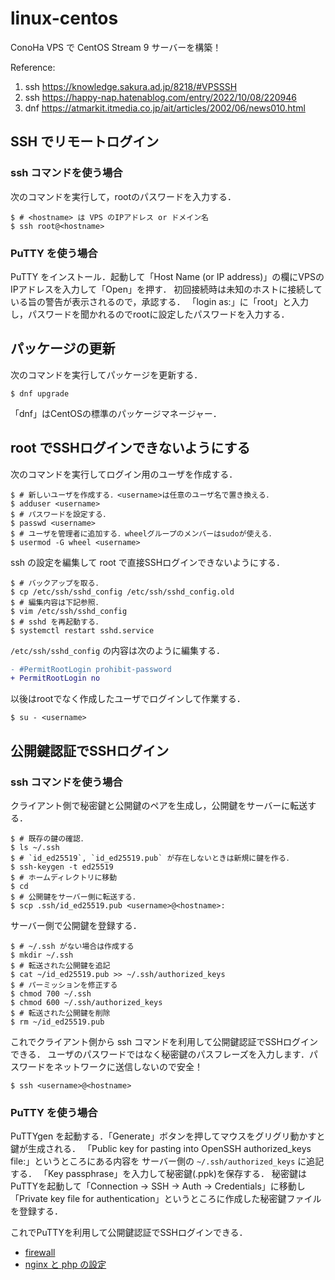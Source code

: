 # linux-centos

  ConoHa VPS で CentOS Stream 9 サーバーを構築！

Reference:
1. ssh  https://knowledge.sakura.ad.jp/8218/#VPSSSH
2. ssh  https://happy-nap.hatenablog.com/entry/2022/10/08/220946
3. dnf  https://atmarkit.itmedia.co.jp/ait/articles/2002/06/news010.html 

## SSH でリモートログイン

### ssh コマンドを使う場合

  次のコマンドを実行して，rootのパスワードを入力する．
```
$ # <hostname> は VPS のIPアドレス or ドメイン名
$ ssh root@<hostname>
```

### PuTTY を使う場合

  PuTTY をインストール．起動して「Host Name (or IP address)」の欄にVPSのIPアドレスを入力して「Open」を押す．
  初回接続時は未知のホストに接続している旨の警告が表示されるので，承認する．
  「login as:」に「root」と入力し，パスワードを聞かれるのでrootに設定したパスワードを入力する．

## パッケージの更新

  次のコマンドを実行してパッケージを更新する．
```
$ dnf upgrade
```

  「dnf」はCentOSの標準のパッケージマネージャー．

## root でSSHログインできないようにする

  次のコマンドを実行してログイン用のユーザを作成する．
```
$ # 新しいユーザを作成する．<username>は任意のユーザ名で置き換える．
$ adduser <username>
$ # パスワードを設定する．
$ passwd <username>
$ # ユーザを管理者に追加する．wheelグループのメンバーはsudoが使える．
$ usermod -G wheel <username>
```

  ssh の設定を編集して root で直接SSHログインできないようにする．
```
$ # バックアップを取る．
$ cp /etc/ssh/sshd_config /etc/ssh/sshd_config.old
$ # 編集内容は下記参照．
$ vim /etc/ssh/sshd_config
$ # sshd を再起動する．
$ systemctl restart sshd.service
```

  `/etc/ssh/sshd_config` の内容は次のように編集する．
```diff
- #PermitRootLogin prohibit-password
+ PermitRootLogin no
```

  以後はrootでなく作成したユーザでログインして作業する．
```
$ su - <username>
```

## 公開鍵認証でSSHログイン

### ssh コマンドを使う場合

  クライアント側で秘密鍵と公開鍵のペアを生成し，公開鍵をサーバーに転送する．
```
$ # 既存の鍵の確認．
$ ls ~/.ssh
$ # `id_ed25519`, `id_ed25519.pub` が存在しないときは新規に鍵を作る．
$ ssh-keygen -t ed25519
$ # ホームディレクトリに移動
$ cd
$ # 公開鍵をサーバー側に転送する．
$ scp .ssh/id_ed25519.pub <username>@<hostname>:
```

  サーバー側で公開鍵を登録する．
```
$ # ~/.ssh がない場合は作成する
$ mkdir ~/.ssh
$ # 転送された公開鍵を追記
$ cat ~/id_ed25519.pub >> ~/.ssh/authorized_keys
$ # パーミッションを修正する
$ chmod 700 ~/.ssh
$ chmod 600 ~/.ssh/authorized_keys
$ # 転送された公開鍵を削除
$ rm ~/id_ed25519.pub
```

  これでクライアント側から ssh コマンドを利用して公開鍵認証でSSHログインできる．
  ユーザのパスワードではなく秘密鍵のパスフレーズを入力します．パスワードをネットワークに送信しないので安全！
```
$ ssh <username>@<hostname>
```

### PuTTY を使う場合

  PuTTYgen を起動する．「Generate」ボタンを押してマウスをグリグリ動かすと鍵が生成される．
  「Public key for pasting into OpenSSH authorized_keys file:」というところにある内容を
  サーバー側の `~/.ssh/authorized_keys` に追記する．
  「Key passphrase」を入力して秘密鍵(.ppk)を保存する．
  秘密鍵はPuTTYを起動して「Connection → SSH → Auth → Credentials」に移動し
  「Private key file for authentication」というところに作成した秘密鍵ファイルを登録する．

  これでPuTTYを利用して公開鍵認証でSSHログインできる．

- [firewall](firewall.md)
- [nginx と php の設定](nginx-php.md)

